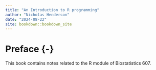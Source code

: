 ```yaml
--- 
title: "An Introduction to R programming"
author: "Nicholas Henderson"
date: "2024-08-22"
site: bookdown::bookdown_site
---
```


# Preface {-}

This book contains notes related to the R module of Biostatistics 607.
